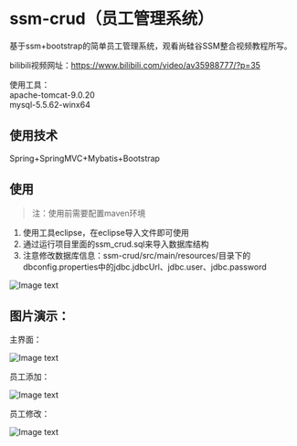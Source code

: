 # ssm-crud（员工管理系统）
基于ssm+bootstrap的简单员工管理系统，观看尚硅谷SSM整合视频教程所写。

bilibili视频网址：https://www.bilibili.com/video/av35988777/?p=35

使用工具：  
apache-tomcat-9.0.20   
mysql-5.5.62-winx64

## 使用技术

Spring+SpringMVC+Mybatis+Bootstrap
## 使用
> 注：使用前需要配置maven环境

1. 使用工具eclipse，在eclipse导入文件即可使用
2. 通过运行项目里面的ssm_crud.sql来导入数据库结构
3. 注意修改数据库信息：ssm-crud/src/main/resources/目录下的dbconfig.properties中的jdbc.jdbcUrl、jdbc.user、jdbc.password

![Image text](https://github.com/NicolasCoder/ssm-crud/blob/master/showImgs/summary.png)

## 图片演示：

主界面：

![Image text](https://github.com/NicolasCoder/ssm-crud/blob/master/showImgs/ssm_crud.png)

员工添加：

![Image text](https://github.com/NicolasCoder/ssm-crud/blob/master/showImgs/add.png)

员工修改：

![Image text](https://github.com/NicolasCoder/ssm-crud/blob/master/showImgs/alter.png)
